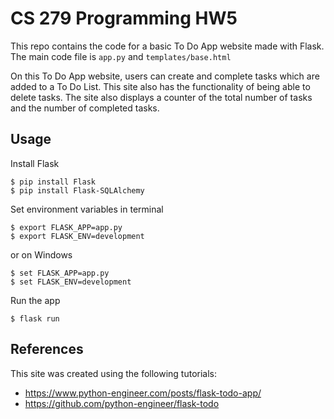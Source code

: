 # CS 279 Programming HW5

This repo contains the code for a basic To Do App website made with Flask. The main code file is `app.py` and `templates/base.html`

On this To Do App website, users can create and complete tasks which are added to a To Do List. This site also has the functionality of being able to delete tasks. The site also displays a counter of the total number of tasks and the number of completed tasks. 

## Usage

Install Flask

```
$ pip install Flask
$ pip install Flask-SQLAlchemy
```
Set environment variables in terminal
```
$ export FLASK_APP=app.py
$ export FLASK_ENV=development
```
or on Windows

```
$ set FLASK_APP=app.py
$ set FLASK_ENV=development
```
Run the app
```
$ flask run
```


## References

This site was created using the following tutorials:
* https://www.python-engineer.com/posts/flask-todo-app/
* https://github.com/python-engineer/flask-todo
